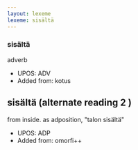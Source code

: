 ```yaml
---
layout: lexeme
lexeme: sisältä
---
```


###  sisältä

adverb
* UPOS:  ADV
* Added from:  kotus


## sisältä (alternate reading 2 )

from inside. as adposition, "talon sisältä"
* UPOS:  ADP
* Added from:  omorfi++


